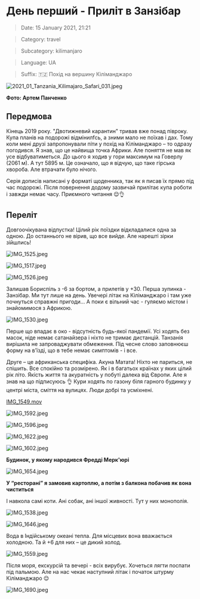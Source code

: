 # День перший - Приліт в Занзібар

> Date: 15 January 2021, 21:21

> Category: travel

> Subcategory: kilimanjaro

> Language: UA

> Suffix: 🇹🇿 Похід на вершину Кіліманджаро

![2021_01_Tanzania_Kilimajaro_Safari_031.jpeg](https://res.craft.do/user/full/b5a256f3-51ff-c8e5-10fe-9343b6a0451d/doc/01B3D920-18B4-48F1-B94F-7A53C1F7BCD3/1A46A0BF-CA56-419B-9E68-4C3B953F976B_2/2021_01_Tanzania_Kilimajaro_Safari_031.jpeg)

**Фото: Артем Панченко**

## Передмова

Кінець 2019 року. "Двотижневий карантин" тривав вже понад півроку. Купа планів на подорожі відмінилfсь, а зними мало не поїхав і дах. Тому коли мені друзі запропонували піти у похід на Кіліманджаро – то одразу погодився. Я знав, що це найвища точка Африки. Але поняття не мав як усе відбуватиметься. До цього я ходив у гори максимум на Говерлу (2061 м). А тут 5895 м. Це означало, що я відчую, що таке гірська хвороба. Але втрачати було нічого.

Серія дописів написані у форматі щоденника, так як я писав їх прямо під час подорожі. Після повернення додому зазвичай прилітає купа роботи і завжди немає часу. Приємного читання 😌👌

## Переліт

Довгоочікувана відпустка! Цілий рік поїздки відкладалися одна за одною. До останнього не вірив, що все вийде. Але нарешті зірки зійшлись!

![IMG_1525.jpeg](https://res.craft.do/user/full/b5a256f3-51ff-c8e5-10fe-9343b6a0451d/doc/3ECA8480-27CE-45F3-B293-A83D1AF2A91A/7621EBC2-6010-4C61-A697-DC92E9CFC1D2_2/IMG_1525.jpeg)

![IMG_1517.jpeg](https://res.craft.do/user/full/b5a256f3-51ff-c8e5-10fe-9343b6a0451d/doc/3ECA8480-27CE-45F3-B293-A83D1AF2A91A/90D9FADE-CDB2-42ED-8C5D-E800460BCB15_2/IMG_1517.jpeg)

![IMG_1526.jpeg](https://res.craft.do/user/full/b5a256f3-51ff-c8e5-10fe-9343b6a0451d/doc/3ECA8480-27CE-45F3-B293-A83D1AF2A91A/2EF6107D-9D4B-4E06-8A33-5C02319A7BAC_2/IMG_1526.jpeg)

Залишав Бориспіль з -6 за бортом, а прилетів у +30. Перша зупинка - Занзібар. Ми тут лише на день. Увечері літак на Кіліманджаро і там уже почнуться справжні пригоди... А поки є вільний час - гуляємо містом і знайомимося з Африкою.

![IMG_1530.jpeg](https://res.craft.do/user/full/b5a256f3-51ff-c8e5-10fe-9343b6a0451d/doc/3ECA8480-27CE-45F3-B293-A83D1AF2A91A/1C8C0AFF-FC4E-470D-856C-E01C9AB6588E_2/IMG_1530.jpeg)

Перше що впадає в око - відсутність будь-якої пандемії. Усі ходять без масок, ніде немає сатанайзера і ніхто не тримає дистанцій. Танзанія вирішила не запроваджувати обмеження. Під чесне слово заповнюєш форму на в'їзді, що в тебе немає симптомів - і все.

Друге – це африканська специфіка. Акуна Матата! Ніхто не париться, не спішить. Все спокійно та розмірено. Як і в багатьох країнах у яких цілий рік літо. Якість життя та акуратність у побуті далека від Європи. Але я знав на що підписуюсь 👌 Кури ходять по газону біля гарного будинку у центрі міста, сміття на вулицях. Люди добрі та усміхнені.

[IMG_1549.mov](https://res.craft.do/user/full/b5a256f3-51ff-c8e5-10fe-9343b6a0451d/doc/3ECA8480-27CE-45F3-B293-A83D1AF2A91A/3CB25515-DD0C-497F-AF67-D188485A7D5C_2/IMG_1549.mov)

![IMG_1592.jpeg](https://res.craft.do/user/full/b5a256f3-51ff-c8e5-10fe-9343b6a0451d/doc/3ECA8480-27CE-45F3-B293-A83D1AF2A91A/F970DE50-31ED-48CC-A928-47DE62F0A302_2/IMG_1592.jpeg)

![IMG_1596.jpeg](https://res.craft.do/user/full/b5a256f3-51ff-c8e5-10fe-9343b6a0451d/doc/3ECA8480-27CE-45F3-B293-A83D1AF2A91A/D8F921DA-1DC3-43C3-91FF-EDBC14643B51_2/IMG_1596.jpeg)

![IMG_1622.jpeg](https://res.craft.do/user/full/b5a256f3-51ff-c8e5-10fe-9343b6a0451d/doc/3ECA8480-27CE-45F3-B293-A83D1AF2A91A/1D89EB1E-E587-4F6F-92E8-C7DF4830711B_2/IMG_1622.jpeg)

![IMG_1602.jpeg](https://res.craft.do/user/full/b5a256f3-51ff-c8e5-10fe-9343b6a0451d/doc/3ECA8480-27CE-45F3-B293-A83D1AF2A91A/3865E70E-DDE4-4B51-A849-2A8518F46EF5_2/IMG_1602.jpeg)

**Будинок, у якому народився Фредді Мерк'юрі**

![IMG_1654.jpeg](https://res.craft.do/user/full/b5a256f3-51ff-c8e5-10fe-9343b6a0451d/doc/3ECA8480-27CE-45F3-B293-A83D1AF2A91A/CDD924E0-9D8A-43F1-A248-E2BF31313141_2/IMG_1654.jpeg)

**У “ресторані” я замовив картоплю, а потім з балкона побачив як вона чиститься**

І навкола самі коти. Ані собак, ані іншої живності. Тут у них монополія.

![IMG_1538.jpeg](https://res.craft.do/user/full/b5a256f3-51ff-c8e5-10fe-9343b6a0451d/doc/3ECA8480-27CE-45F3-B293-A83D1AF2A91A/67E94B5E-7CE9-4BA0-B7BA-A8354166EFB2_2/IMG_1538.jpeg)

![IMG_1646.jpeg](https://res.craft.do/user/full/b5a256f3-51ff-c8e5-10fe-9343b6a0451d/doc/3ECA8480-27CE-45F3-B293-A83D1AF2A91A/425DC0FE-F910-4536-8CDE-0ECC289C30EA_2/IMG_1646.jpeg)

Вода в Індійському океані тепла. Для місцевих вона вважається холодною. Та й +6 для них – це дикий холод.

![IMG_1559.jpeg](https://res.craft.do/user/full/b5a256f3-51ff-c8e5-10fe-9343b6a0451d/doc/3ECA8480-27CE-45F3-B293-A83D1AF2A91A/2EDDC07D-53E5-45BF-A963-8F413816A622_2/IMG_1559.jpeg)

Після моря, екскурсій та вечері - всіх вирубує. Хочеться лягти поспати під пальмою. Але на нас чекає наступний літак і початок штурму Кіліманджаро 😌

![IMG_1690.jpeg](https://res.craft.do/user/full/b5a256f3-51ff-c8e5-10fe-9343b6a0451d/doc/3ECA8480-27CE-45F3-B293-A83D1AF2A91A/02189106-4E97-4D07-9D43-8B30999586E6_2/IMG_1690.jpeg)

